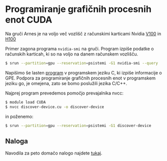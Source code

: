 # Programiranje grafičnih procesnih enot CUDA

Na gruči Arnes je na voljo več vozlišč z računskimi karticami Nvidia [V100](https://www.nvidia.com/en-us/data-center/v100/) in [H100](https://www.nvidia.com/en-us/data-center/h100/)

Primer zagona programa `nvidia-smi` na gruči. Program izpiše podatke o računskih karticah, ki so na voljo na danem računskem vozlišču.
```Bash
$ srun --partition=gpu --reservation=psistemi -G1 nvidia-smi --query
```

Napišimo še lasten [program](./koda/discover-device.cu) v programskem jeziku C, ki izpiše informacije o GPE. Podpora za programiranje grafičnih procesnih enot v programskem jeziku go, je omejena, zato se bomo poslužili jezika C/C++.

Najprej program prevedemos pomočjo prevajalnika nvcc:
```Bash
$ module load CUDA
$ nvcc discover-device.cu -o discover-device
```
in poženemo:
```Bash
$ srun --partition=gpu --reservation=psistemi -G1 discover-device
```

## Naloga

Navodila za peto domačo nalogo najdete [tukaj](../naloga-5/naloga-5.md).
